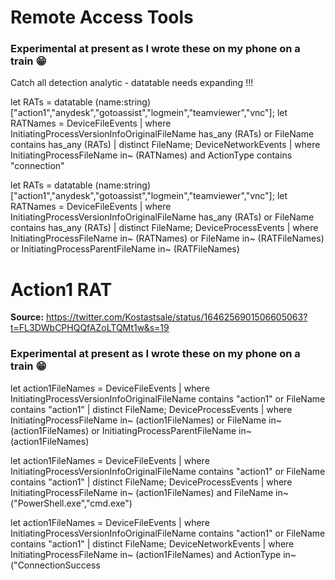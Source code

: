 # Remote Access Tools 

### Experimental at present as I wrote these on my phone on a train 😁

Catch all detection analytic - datatable needs expanding !!!

let RATs = datatable (name:string)["action1","anydesk","gotoassist","logmein","teamviewer","vnc"];
let RATNames = DeviceFileEvents 
| where InitiatingProcessVersionInfoOriginalFileName has_any (RATs) or FileName contains has_any (RATs) | distinct FileName;
DeviceNetworkEvents | where InitiatingProcessFileName in~ (RATNames) and ActionType contains "connection"

let RATs = datatable (name:string)["action1","anydesk","gotoassist","logmein","teamviewer","vnc"];
let RATNames = DeviceFileEvents 
| where InitiatingProcessVersionInfoOriginalFileName has_any (RATs) or FileName contains has_any (RATs) | distinct FileName;
DeviceProcessEvents | where InitiatingProcessFileName in~ (RATNames) or FileName in~ (RATFileNames) or InitiatingProcessParentFileName in~ (RATFileNames)

# Action1 RAT 

**Source:** https://twitter.com/Kostastsale/status/1646256901506605063?t=FL3DWbCPHQQfAZoLTQMt1w&s=19

### Experimental at present as I wrote these on my phone on a train 😁

let action1FileNames = DeviceFileEvents
| where InitiatingProcessVersionInfoOriginalFileName contains "action1" or FileName contains "action1" | distinct FileName;
DeviceProcessEvents
| where InitiatingProcessFileName in~ (action1FileNames) or FileName in~ (action1FileNames) or InitiatingProcessParentFileName in~ (action1FileNames) 

let action1FileNames = DeviceFileEvents
| where InitiatingProcessVersionInfoOriginalFileName contains "action1" or FileName contains "action1" | distinct FileName;
DeviceProcessEvents
| where InitiatingProcessFileName in~ (action1FileNames) and FileName in~ ("PowerShell.exe","cmd.exe") 

let action1FileNames = DeviceFileEvents
| where InitiatingProcessVersionInfoOriginalFileName contains "action1" or FileName contains "action1" | distinct FileName;
DeviceNetworkEvents
| where InitiatingProcessFileName in~ (action1FileNames) and ActionType in~ ("ConnectionSuccess 


